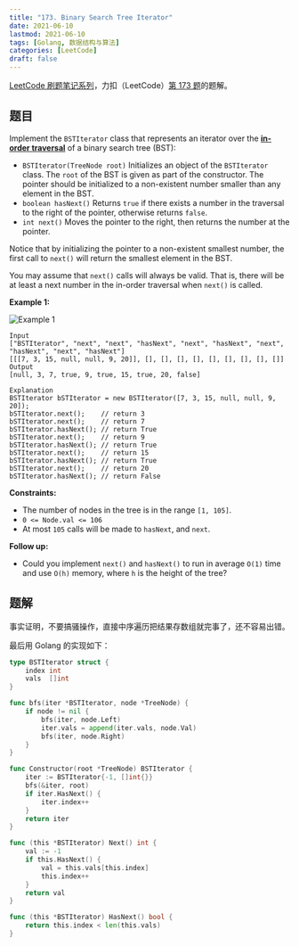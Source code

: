```yaml
---
title: "173. Binary Search Tree Iterator"
date: 2021-06-10
lastmod: 2021-06-10
tags: [Golang, 数据结构与算法]
categories: [LeetCode]
draft: false
---
```


[LeetCode 刷题笔记系列](/posts/leetcode/leetcode)，力扣（LeetCode）[第 173 题](https://leetcode-cn.com/problems/binary-search-tree-iterator)的题解。

<!--more-->

## 题目

Implement the `BSTIterator` class that represents an iterator over the **[in-order traversal](https://en.wikipedia.org/wiki/Tree_traversal#In-order_(LNR))** of a binary search tree (BST):

- `BSTIterator(TreeNode root)` Initializes an object of the `BSTIterator` class. The `root` of the BST is given as part of the constructor. The pointer should be initialized to a non-existent number smaller than any element in the BST.
- `boolean hasNext()` Returns `true` if there exists a number in the traversal to the right of the pointer, otherwise returns `false`.
- `int next()` Moves the pointer to the right, then returns the number at the pointer.

Notice that by initializing the pointer to a non-existent smallest number, the first call to `next()` will return the smallest element in the BST.

You may assume that `next()` calls will always be valid. That is, there will be at least a next number in the in-order traversal when `next()` is called.

**Example 1:**

![Example 1](/images/leetcode/daily/173-binary-search-tree-iterator/bst-tree.png)

```text
Input
["BSTIterator", "next", "next", "hasNext", "next", "hasNext", "next", "hasNext", "next", "hasNext"]
[[[7, 3, 15, null, null, 9, 20]], [], [], [], [], [], [], [], [], []]
Output
[null, 3, 7, true, 9, true, 15, true, 20, false]

Explanation
BSTIterator bSTIterator = new BSTIterator([7, 3, 15, null, null, 9, 20]);
bSTIterator.next();    // return 3
bSTIterator.next();    // return 7
bSTIterator.hasNext(); // return True
bSTIterator.next();    // return 9
bSTIterator.hasNext(); // return True
bSTIterator.next();    // return 15
bSTIterator.hasNext(); // return True
bSTIterator.next();    // return 20
bSTIterator.hasNext(); // return False
```

**Constraints:**

- The number of nodes in the tree is in the range `[1, 105]`.
- `0 <= Node.val <= 106`
- At most `105` calls will be made to `hasNext`, and `next`.

**Follow up:**

- Could you implement `next()` and `hasNext()` to run in average `O(1)` time and use `O(h)` memory, where `h` is the height of the tree?

## 题解

事实证明，不要搞骚操作，直接中序遍历把结果存数组就完事了，还不容易出错。

最后用 Golang 的实现如下：

```go
type BSTIterator struct {
    index int
    vals  []int
}

func bfs(iter *BSTIterator, node *TreeNode) {
    if node != nil {
        bfs(iter, node.Left)
        iter.vals = append(iter.vals, node.Val)
        bfs(iter, node.Right)
    }
}

func Constructor(root *TreeNode) BSTIterator {
    iter := BSTIterator{-1, []int{}}
    bfs(&iter, root)
    if iter.HasNext() {
        iter.index++
    }
    return iter
}

func (this *BSTIterator) Next() int {
    val := -1
    if this.HasNext() {
        val = this.vals[this.index]
        this.index++
    }
    return val
}

func (this *BSTIterator) HasNext() bool {
    return this.index < len(this.vals)
}
```
